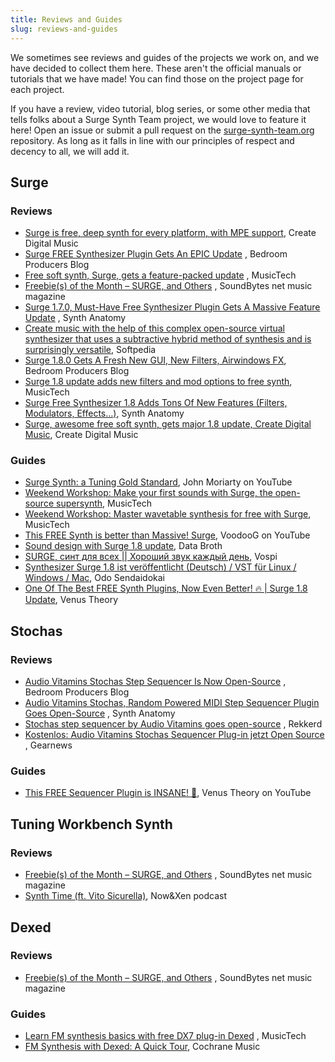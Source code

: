```yaml
---
title: Reviews and Guides
slug: reviews-and-guides
---
```


We sometimes see reviews and guides of the projects we work on, and we have decided to collect
them here. These aren't the official manuals or tutorials that we have made! You can find those
on the project page for each project.

If you have a review, video tutorial, blog series, or some other media that tells folks about a
Surge Synth Team project, we would love to feature it here! Open an issue or submit a pull request on the
[surge-synth-team.org](https://github.com/surge-synthesizer/surge-synth-team.org) repository.
As long as it falls in line with our principles of respect and decency to all, we will add it.

## Surge

### Reviews

-   [Surge is free, deep synth for every platform, with MPE support](https://cdm.link/2019/04/surge-free-deep-synth-mpe/), Create Digital Music
-   [Surge FREE Synthesizer Plugin Gets An EPIC Update](https://bedroomproducersblog.com/2020/07/30/surge-synth-update/)
    , Bedroom Producers Blog
-   [Free soft synth, Surge, gets a feature-packed update](https://www.musictech.net/news/free-soft-synth-surge-gets-a-feature-packed-update/)
    , MusicTech
-   [Freebie(s) of the Month – SURGE, and Others](https://soundbytesmag.net/freebies-of-the-month-surge-and-others/)
    , SoundBytes net music magazine
-   [Surge 1.7.0, Must-Have Free Synthesizer Plugin Gets A Massive Feature Update](https://www.synthanatomy.com/2020/07/surge-1-7-0-must-have-free-synthesizer-plugin-gets-a-massive-feature-update.html)
    , Synth Anatomy
-   [Create music with the help of this complex open-source virtual synthesizer that uses a subtractive hybrid method of synthesis and is surprisingly versatile](https://www.softpedia.com/get/Multimedia/Audio/Audio-Mixers-Synthesizers/Surge-Synthesizer.shtml), Softpedia
-   [Surge 1.8.0 Gets A Fresh New GUI, New Filters, Airwindows FX](https://bedroomproducersblog.com/2021/01/21/surge-1-8-0/), Bedroom Producers Blog
-   [Surge 1.8 update adds new filters and mod options to free synth](https://www.musictech.net/news/gear/surge-1-8-update/), MusicTech
-   [Surge Free Synthesizer 1.8 Adds Tons Of New Features (Filters, Modulators, Effects…)](https://www.synthanatomy.com/2021/01/surge-1-8-free-synth-plugin-adds-tons-of-new-features-filters-effects.html), Synth Anatomy
-   [Surge, awesome free soft synth, gets major 1.8 update, Create Digital Music](https://cdm.link/2021/01/surge-awesome-free-soft-synth-gets-major-1-8-update/), Create Digital Music

### Guides

-   [Surge Synth: a Tuning Gold Standard](https://www.youtube.com/watch?v=mjgZVmhUC30), John Moriarty on YouTube
-   [Weekend Workshop: Make your first sounds with Surge, the open-source supersynth](https://www.musictech.net/tutorials/weekend-workshop-first-sounds-surgesupersynth/), MusicTech
-   [Weekend Workshop: Master wavetable synthesis for free with Surge](https://www.musictech.net/tutorials/weekend-workshop-master-wavetable-synthesis-for-free-with-surge/), MusicTech
-   [This FREE Synth is better than Massive! Surge](https://www.youtube.com/watch?v=b9nZMV9gv1U), VoodooG on YouTube
-   [Sound design with Surge 1.8 update](https://www.youtube.com/watch?v=Go0NCNeqRsw), Data Broth
-   [SURGE, синт для всех \|\| Хороший звук каждый день](https://vk.com/videos-164129570?list=2bf9292e59623ee776&z=video-164129570_456239099%2Fvideos-164129570), Vospi
-   [Synthesizer Surge 1.8 ist veröffentlicht (Deutsch) / VST für Linux / Windows / Mac](https://www.youtube.com/watch?v=baGxeXJTvOY), Odo Sendaidokai
-   [One Of The Best FREE Synth Plugins, Now Even Better! 🔥 \| Surge 1.8 Update](https://www.youtube.com/watch?v=IeEiqytXVNg), Venus Theory

## Stochas

### Reviews

-   [Audio Vitamins Stochas Step Sequencer Is Now Open-Source](https://bedroomproducersblog.com/2020/08/23/stochas-open-source/)
    , Bedroom Producers Blog
-   [Audio Vitamins Stochas, Random Powered MIDI Step Sequencer Plugin Goes Open-Source](https://www.synthanatomy.com/2020/08/audio-vitamins-stochas-random-powered-midi-step-sequencer-plugin-goes-open-source.html)
    , Synth Anatomy
-   [Stochas step sequencer by Audio Vitamins goes open-source](https://rekkerd.org/stochas-step-sequencer-by-audio-vitamins-goes-open-source/)
    , Rekkerd
-   [Kostenlos: Audio Vitamins Stochas Sequencer Plug-in jetzt Open Source](https://www.gearnews.de/kostenlos-audio-vitamins-stochas-sequencer-plug-in-open-source/)
    , Gearnews

### Guides

-   [This FREE Sequencer Plugin is INSANE! 🤯](https://www.youtube.com/watch?v=Wyx8cz7oxLI), Venus Theory on YouTube

## Tuning Workbench Synth

### Reviews

-   [Freebie(s) of the Month – SURGE, and Others](https://soundbytesmag.net/freebies-of-the-month-surge-and-others/)
    , SoundBytes net music magazine
-   [Synth Time (ft. Vito Sicurella)](https://www.patreon.com/posts/034b-bonus-synth-35474052), Now&Xen podcast

## Dexed

### Reviews

-   [Freebie(s) of the Month – SURGE, and Others](https://soundbytesmag.net/freebies-of-the-month-surge-and-others/)
    , SoundBytes net music magazine

### Guides

-   [Learn FM synthesis basics with free DX7 plug-in Dexed](https://www.musictech.net/tutorials/fm-synthesis-basics-dexed/)
    , MusicTech
-   [FM Synthesis with Dexed: A Quick Tour](http://cochranemusic.com/dexed-tutorial), Cochrane Music
